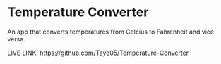 # Temperature Converter
 An app that converts temperatures from Celcius to Fahrenheit and vice versa.


LIVE LINK: https://github.com/Taye05/Temperature-Converter
